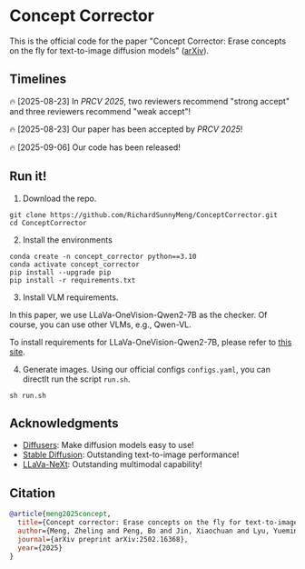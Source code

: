 # Concept Corrector
This is the official code for the paper "Concept Corrector: Erase concepts on the fly for text-to-image diffusion models" ([arXiv](https://arxiv.org/abs/2502.16368)).


## Timelines
🔥 [2025-08-23] In *PRCV 2025*, two reviewers recommend "strong accept" and three reviewers recommend "weak accept"!

🔥 [2025-08-23] Our paper has been accepted by *PRCV 2025*!

🔥 [2025-09-06] Our code has been released!

## Run it!
1. Download the repo.
```
git clone https://github.com/RichardSunnyMeng/ConceptCorrector.git
cd ConceptCorrector
```

2. Install the environments
```
conda create -n concept_corrector python==3.10
conda activate concept_corrector
pip install --upgrade pip
pip install -r requirements.txt
```

3. Install VLM requirements.

In this paper, we use LLaVa-OneVision-Qwen2-7B as the checker. Of course, you can use other VLMs, e.g., Qwen-VL.

To install requirements for LLaVa-OneVision-Qwen2-7B, please refer to [this site](https://github.com/LLaVA-VL/LLaVA-NeXT).

4. Generate images.
Using our official configs `configs.yaml`, you can directlt run the script `run.sh`.

```
sh run.sh
```

## Acknowledgments
- [Diffusers](https://huggingface.co/docs/diffusers/index): Make diffusion models easy to use!
- [Stable Diffusion](https://huggingface.co/stabilityai): Outstanding text-to-image performance!
- [LLaVa-NeXt](https://github.com/LLaVA-VL/LLaVA-NeXT): Outstanding multimodal capability!

## Citation
```bibtex
@article{meng2025concept,
  title={Concept corrector: Erase concepts on the fly for text-to-image diffusion models},
  author={Meng, Zheling and Peng, Bo and Jin, Xiaochuan and Lyu, Yueming and Wang, Wei and Dong, Jing and Tan, Tieniu},
  journal={arXiv preprint arXiv:2502.16368},
  year={2025}
}
```
